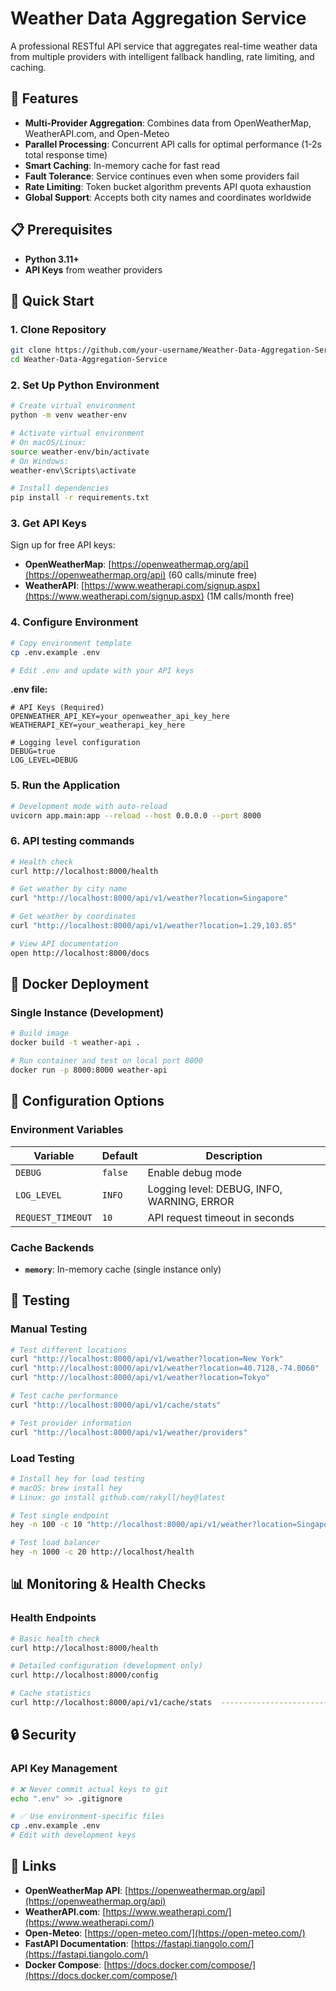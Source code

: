 # Weather Data Aggregation Service

A professional RESTful API service that aggregates real-time weather data from multiple providers with intelligent fallback handling, rate limiting, and caching.

## 🌟 Features

- **Multi-Provider Aggregation**: Combines data from OpenWeatherMap, WeatherAPI.com, and Open-Meteo
- **Parallel Processing**: Concurrent API calls for optimal performance (1-2s total response time)
- **Smart Caching**: In-memory cache for fast read
- **Fault Tolerance**: Service continues even when some providers fail
- **Rate Limiting**: Token bucket algorithm prevents API quota exhaustion
- **Global Support**: Accepts both city names and coordinates worldwide

## 📋 Prerequisites

- **Python 3.11+**
- **API Keys** from weather providers

## 🚀 Quick Start

### 1. Clone Repository

```bash
git clone https://github.com/your-username/Weather-Data-Aggregation-Service.git
cd Weather-Data-Aggregation-Service
```

### 2. Set Up Python Environment

```bash
# Create virtual environment
python -m venv weather-env

# Activate virtual environment
# On macOS/Linux:
source weather-env/bin/activate
# On Windows:
weather-env\Scripts\activate

# Install dependencies
pip install -r requirements.txt
```

### 3. Get API Keys

Sign up for free API keys:

- **OpenWeatherMap**: [https://openweathermap.org/api](https://openweathermap.org/api) (60 calls/minute free)
- **WeatherAPI**: [https://www.weatherapi.com/signup.aspx](https://www.weatherapi.com/signup.aspx) (1M calls/month free)

### 4. Configure Environment

```bash
# Copy environment template
cp .env.example .env

# Edit .env and update with your API keys
```

**.env file:**
```env
# API Keys (Required)
OPENWEATHER_API_KEY=your_openweather_api_key_here
WEATHERAPI_KEY=your_weatherapi_key_here

# Logging level configuration
DEBUG=true
LOG_LEVEL=DEBUG
```

### 5. Run the Application

```bash
# Development mode with auto-reload
uvicorn app.main:app --reload --host 0.0.0.0 --port 8000
```

### 6. API testing commands

```bash
# Health check
curl http://localhost:8000/health

# Get weather by city name
curl "http://localhost:8000/api/v1/weather?location=Singapore"

# Get weather by coordinates
curl "http://localhost:8000/api/v1/weather?location=1.29,103.85"

# View API documentation
open http://localhost:8000/docs
```

## 🐳 Docker Deployment

### Single Instance (Development)

```bash
# Build image
docker build -t weather-api .

# Run container and test on local port 8000
docker run -p 8000:8000 weather-api
```

## 🔧 Configuration Options

### Environment Variables

| Variable | Default | Description |
|----------|---------|-------------|
| `DEBUG` | `false` | Enable debug mode |
| `LOG_LEVEL` | `INFO` | Logging level: DEBUG, INFO, WARNING, ERROR |
| `REQUEST_TIMEOUT` | `10` | API request timeout in seconds |

### Cache Backends

- **`memory`**: In-memory cache (single instance only)

## 🧪 Testing

### Manual Testing

```bash
# Test different locations
curl "http://localhost:8000/api/v1/weather?location=New York"
curl "http://localhost:8000/api/v1/weather?location=40.7128,-74.0060"
curl "http://localhost:8000/api/v1/weather?location=Tokyo"

# Test cache performance
curl "http://localhost:8000/api/v1/cache/stats"

# Test provider information
curl "http://localhost:8000/api/v1/weather/providers"
```

### Load Testing 

```bash
# Install hey for load testing
# macOS: brew install hey
# Linux: go install github.com/rakyll/hey@latest

# Test single endpoint
hey -n 100 -c 10 "http://localhost:8000/api/v1/weather?location=Singapore"

# Test load balancer
hey -n 1000 -c 20 http://localhost/health
```

## 📊 Monitoring & Health Checks

### Health Endpoints

```bash
# Basic health check
curl http://localhost:8000/health

# Detailed configuration (development only)
curl http://localhost:8000/config

# Cache statistics
curl http://localhost:8000/api/v1/cache/stats  --------------------------

```


## 🔒 Security

### API Key Management

```bash
# ❌ Never commit actual keys to git
echo ".env" >> .gitignore

# ✅ Use environment-specific files
cp .env.example .env
# Edit with development keys
```

## 🔗 Links

- **OpenWeatherMap API**: [https://openweathermap.org/api](https://openweathermap.org/api)
- **WeatherAPI.com**: [https://www.weatherapi.com/](https://www.weatherapi.com/)
- **Open-Meteo**: [https://open-meteo.com/](https://open-meteo.com/)
- **FastAPI Documentation**: [https://fastapi.tiangolo.com/](https://fastapi.tiangolo.com/)
- **Docker Compose**: [https://docs.docker.com/compose/](https://docs.docker.com/compose/)


